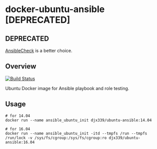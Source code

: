 # docker-ubuntu-ansible [DEPRECATED]


## DEPRECATED

[AnsibleCheck](https://github.com/AnsibleCheck/ansiblecheck) is a better choice.

## Overview

[![Build Status](https://travis-ci.org/djx339/docker-ubuntu-ansible.svg?branch=master)](https://travis-ci.org/djx339/docker-ubuntu-ansible)

Ubuntu Docker image for Ansible playbook and role testing.

## Usage

```shell
# for 14.04
docker run --name ansible_ubuntu_init djx339/ubuntu-ansible:14.04

# for 16.04
docker run --name ansible_ubuntu_init -itd --tmpfs /run --tmpfs /run/lock -v /sys/fs/cgroup:/sys/fs/cgroup:ro djx339/ubuntu-ansible:16.04
```
